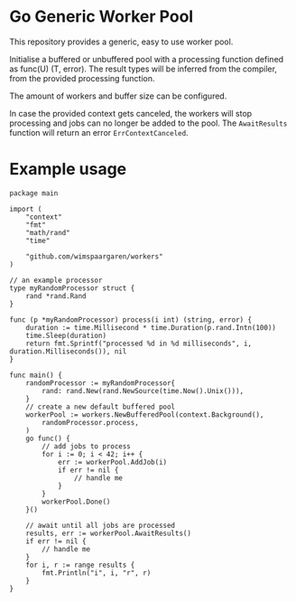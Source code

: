 # Go Generic Worker Pool

This repository provides a generic, easy to use worker pool.

Initialise a buffered or unbuffered pool with a processing function defined as func(U) (T, error). The result types will be inferred from the compiler, from the provided processing function.

The amount of workers and buffer size can be configured.

In case the provided context gets canceled, the workers will stop processing and jobs can no longer be added to the pool. The `AwaitResults` function will return an error `ErrContextCanceled`.

# Example usage

```GOLANG
package main

import (
	"context"
	"fmt"
	"math/rand"
	"time"

	"github.com/wimspaargaren/workers"
)

// an example processor
type myRandomProcessor struct {
	rand *rand.Rand
}

func (p *myRandomProcessor) process(i int) (string, error) {
	duration := time.Millisecond * time.Duration(p.rand.Intn(100))
	time.Sleep(duration)
	return fmt.Sprintf("processed %d in %d milliseconds", i, duration.Milliseconds()), nil
}

func main() {
	randomProcessor := myRandomProcessor{
		rand: rand.New(rand.NewSource(time.Now().Unix())),
	}
    // create a new default buffered pool
	workerPool := workers.NewBufferedPool(context.Background(),
		randomProcessor.process,
	)
	go func() {
        // add jobs to process
		for i := 0; i < 42; i++ {
			err := workerPool.AddJob(i)
			if err != nil {
				// handle me
			}
		}
		workerPool.Done()
	}()

    // await until all jobs are processed
	results, err := workerPool.AwaitResults()
	if err != nil {
		// handle me
	}
	for i, r := range results {
		fmt.Println("i", i, "r", r)
	}
}
```
